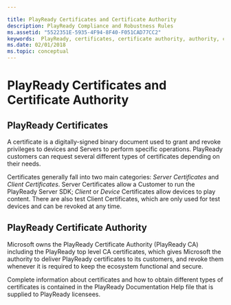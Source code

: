 ```yaml
---

title: PlayReady Certificates and Certificate Authority
description: PlayReady Compliance and Robustness Rules
ms.assetid: "5522351E-5935-4F94-8F40-F051CAD77CC2"
keywords:  PlayReady, certificates, certificate authority, authority, ca
ms.date: 02/01/2018
ms.topic: conceptual
---
```


# PlayReady Certificates and Certificate Authority

## PlayReady Certificates

A certificate is a digitally-signed binary document used to grant and revoke privileges to devices and Servers to perform specific operations. PlayReady customers can request several different types of certificates depending on their needs.

Certificates generally fall into two main categories: *Server Certificates* and *Client Certificates*. Server Certificates allow a Customer to run the PlayReady Server SDK; *Client* or *Device* Certificates allow devices to play content. There are also test Client Certificates, which are only used for test devices and can be revoked at any time.


## PlayReady Certificate Authority

Microsoft owns the PlayReady Certificate Authority (PlayReady CA) including the PlayReady top level CA certificates, which gives Microsoft the authority to deliver PlayReady certificates to its customers, and revoke them whenever it is required to keep the ecosystem functional and secure.

Complete information about certificates and how to obtain different types of certificates is contained in the PlayReady Documentation Help file that is supplied to PlayReady licensees.
